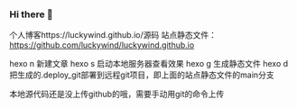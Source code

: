 ### Hi there 👋

个人博客https://luckywind.github.io/源码
站点静态文件：https://github.com/luckywind/luckywind.github.io

hexo n 新建文章
hexo s 启动本地服务器查看效果 
hexo g 生成静态文件
hexo d 把生成的.deploy_git部署到远程git项目，即上面的站点静态文件的main分支

本地源代码还是没上传github的哦，需要手动用git的命令上传
